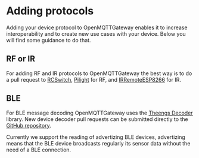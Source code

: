 # Adding protocols

Adding your device protocol to OpenMQTTGateway enables it to increase interoperability and to create new use cases with your device. Below you will find some guidance to do that. 

## RF or IR
For adding RF and IR protocols to OpenMQTTGateway the best way is to do a pull request to [RCSwitch](https://github.com/1technophile/rc-switch), [Pilight](https://github.com/pilight/pilight) for RF, and [IRRemoteESP8266](https://github.com/crankyoldgit/IRremoteESP8266) for IR.

## BLE
For BLE message decoding OpenMQTTGateway uses the [Theengs Decoder](https://decoder.theengs.io/) library. New device decoder pull requests can be submitted directly to the [GitHub repository](https://github.com/theengs/decoder).

Currently we support the reading of advertizing BLE devices, advertizing means that the BLE device broadcasts regularly its sensor data without the need of a BLE connection.

